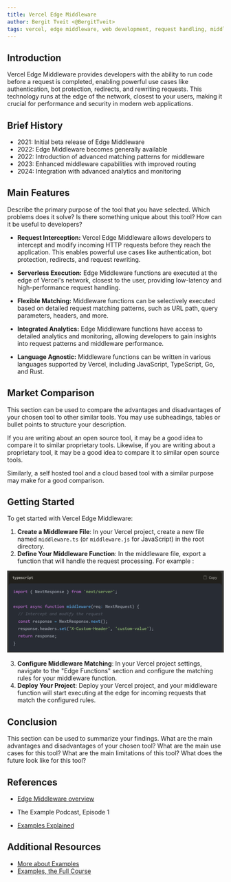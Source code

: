 ```yaml
---
title: Vercel Edge Middleware
author: Bergit Tveit <@BergitTveit>
tags: vercel, edge middleware, web development, request handling, middleware
---
```


## Introduction

Vercel Edge Middleware provides developers with the ability to run code before a request is completed, enabling powerful use cases like authentication, bot protection, redirects, and rewriting requests. This technology runs at the edge of the network, closest to your users, making it crucial for performance and security in modern web applications.

## Brief History

- 2021: Initial beta release of Edge Middleware
- 2022: Edge Middleware becomes generally available
- 2022: Introduction of advanced matching patterns for middleware
- 2023: Enhanced middleware capabilities with improved routing
- 2024: Integration with advanced analytics and monitoring

## Main Features

Describe the primary purpose of the tool that you have selected. Which problems does it solve? Is there something unique about this tool? How can it be useful to developers?

- **Request Interception:** Vercel Edge Middleware allows developers to intercept and modify incoming HTTP requests before they reach the application. This enables powerful use cases like authentication, bot protection, redirects, and request rewriting.
- **Serverless Execution:** Edge Middleware functions are executed at the edge of Vercel's network, closest to the user, providing low-latency and high-performance request handling.

- **Flexible Matching:** Middleware functions can be selectively executed based on detailed request matching patterns, such as URL path, query parameters, headers, and more.

- **Integrated Analytics:** Edge Middleware functions have access to detailed analytics and monitoring, allowing developers to gain insights into request patterns and middleware performance.

- **Language Agnostic:** Middleware functions can be written in various languages supported by Vercel, including JavaScript, TypeScript, Go, and Rust.

## Market Comparison

This section can be used to compare the advantages and disadvantages of your chosen tool to other similar tools. You may use subheadings, tables or bullet points to structure your description.

If you are writing about an open source tool, it may be a good idea to compare it to similar proprietary tools. Likewise, if you are writing about a proprietary tool, it may be a good idea to compare it to similar open source tools.

Similarly, a self hosted tool and a cloud based tool with a similar purpose may make for a good comparison.

## Getting Started

To get started with Vercel Edge Middleware:

1. **Create a Middleware File**: In your Vercel project, create a new file named `middleware.ts` (or `middleware.js` for JavaScript) in the root directory.
2. **Define Your Middleware Function**: In the middleware file, export a function that will handle the request processing. For example :

![Example Image](../../../assets/infrastructure/middleware%20.png)

3. **Configure Middleware Matching**: In your Vercel project settings, navigate to the "Edge Functions" section and configure the matching rules for your middleware function.
4. **Deploy Your Project**: Deploy your Vercel project, and your middleware function will start executing at the edge for incoming requests that match the configured rules.

## Conclusion

This section can be used to summarize your findings. What are the main advantages and disadvantages of your chosen tool? What are the main use cases for this tool? What are the main limitations of this tool? What does the future look like for this tool?

## References

- [Edge Middleware overview](https://vercel.com/docs/functions/edge-middleware)

- The Example Podcast, Episode 1
- [Examples Explained](https://youtu.be/dQw4w9WgXcQ)

## Additional Resources

- [More about Examples](https://example.com)
- [Examples, the Full Course](https://youtu.be/dQw4w9WgXcQ)
